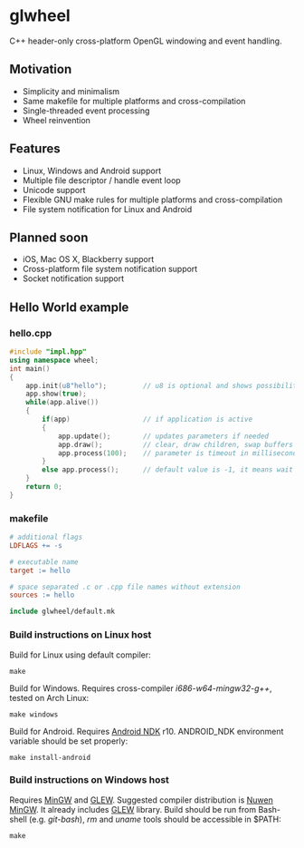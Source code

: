 # glwheel

C++ header-only cross-platform OpenGL windowing and event handling.

## Motivation

- Simplicity and minimalism
- Same makefile for multiple platforms and cross-compilation
- Single-threaded event processing
- Wheel reinvention

## Features

- Linux, Windows and Android support
- Multiple file descriptor / handle event loop
- Unicode support
- Flexible GNU make rules for multiple platforms and cross-compilation
- File system notification for Linux and Android

## Planned soon

- iOS, Mac OS X, Blackberry support
- Cross-platform file system notification support
- Socket notification support

## Hello World example

### hello.cpp

```cpp
#include "impl.hpp"
using namespace wheel;
int main()
{
    app.init(u8"hello");         // u8 is optional and shows possibility to use Unicode
    app.show(true);
    while(app.alive())
    {
        if(app)                  // if application is active
        {
            app.update();        // updates parameters if needed
            app.draw();          // clear, draw children, swap buffers
            app.process(100);    // parameter is timeout in milliseconds
        }
        else app.process();      // default value is -1, it means wait for next event
    }
    return 0;
}
```

### makefile

```makefile
# additional flags
LDFLAGS += -s

# executable name
target := hello

# space separated .c or .cpp file names without extension
sources	:= hello

include glwheel/default.mk
```

### Build instructions on Linux host

Build for Linux using default compiler:
```
make
```
Build for Windows. Requires cross-compiler *i686-w64-mingw32-g++*, tested on Arch Linux:
```
make windows
```
Build for Android. Requires [Android NDK](https://developer.android.com/tools/sdk/ndk/index.html) r10. ANDROID_NDK environment variable should be set properly:
```
make install-android
```
### Build instructions on Windows host

Requires [MinGW](http://www.mingw.org) and [GLEW](http://glew.sourceforge.net). Suggested compiler distribution is [Nuwen MinGW](http://nuwen.net/mingw.html). It already includes [GLEW](http://glew.sourceforge.net) library. Build should be run from Bash-shell (e.g. *git-bash*), *rm* and *uname* tools should be accessible in $PATH:
```
make
```
